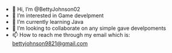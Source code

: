 - 👋 Hi, I’m @BettyJohnson02
- 👀 I’m interested in Game develpment 
- 🌱 I’m currently learning Java
- 💞️ I’m looking to collaborate on any simple gave develpoments 
- 📫 How to reach me through my email which is: bettyjohnson9821@gmail.com
<!---
BettyJohnson02/BettyJohnson02 is a ✨ special ✨ repository because its `README.md` (this file) appears on your GitHub profile.
You can click the Preview link to take a look at your changes.
--->
